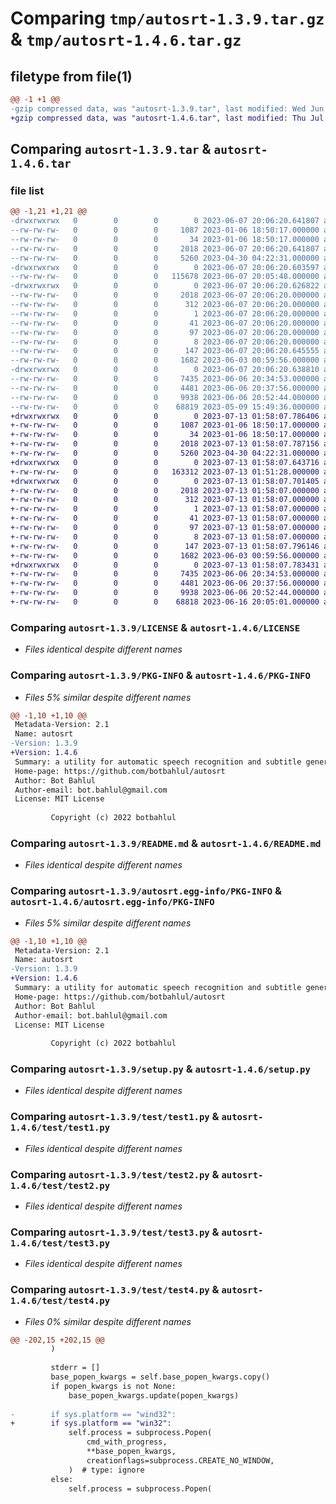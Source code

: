 # Comparing `tmp/autosrt-1.3.9.tar.gz` & `tmp/autosrt-1.4.6.tar.gz`

## filetype from file(1)

```diff
@@ -1 +1 @@
-gzip compressed data, was "autosrt-1.3.9.tar", last modified: Wed Jun  7 20:06:20 2023, max compression
+gzip compressed data, was "autosrt-1.4.6.tar", last modified: Thu Jul 13 01:58:07 2023, max compression
```

## Comparing `autosrt-1.3.9.tar` & `autosrt-1.4.6.tar`

### file list

```diff
@@ -1,21 +1,21 @@
-drwxrwxrwx   0        0        0        0 2023-06-07 20:06:20.641807 autosrt-1.3.9/
--rw-rw-rw-   0        0        0     1087 2023-01-06 18:50:17.000000 autosrt-1.3.9/LICENSE
--rw-rw-rw-   0        0        0       34 2023-01-06 18:50:17.000000 autosrt-1.3.9/MANIFEST.in
--rw-rw-rw-   0        0        0     2018 2023-06-07 20:06:20.641807 autosrt-1.3.9/PKG-INFO
--rw-rw-rw-   0        0        0     5260 2023-04-30 04:22:31.000000 autosrt-1.3.9/README.md
-drwxrwxrwx   0        0        0        0 2023-06-07 20:06:20.603597 autosrt-1.3.9/autosrt/
--rw-rw-rw-   0        0        0   115678 2023-06-07 20:05:48.000000 autosrt-1.3.9/autosrt/__init__.py
-drwxrwxrwx   0        0        0        0 2023-06-07 20:06:20.626822 autosrt-1.3.9/autosrt.egg-info/
--rw-rw-rw-   0        0        0     2018 2023-06-07 20:06:20.000000 autosrt-1.3.9/autosrt.egg-info/PKG-INFO
--rw-rw-rw-   0        0        0      312 2023-06-07 20:06:20.000000 autosrt-1.3.9/autosrt.egg-info/SOURCES.txt
--rw-rw-rw-   0        0        0        1 2023-06-07 20:06:20.000000 autosrt-1.3.9/autosrt.egg-info/dependency_links.txt
--rw-rw-rw-   0        0        0       41 2023-06-07 20:06:20.000000 autosrt-1.3.9/autosrt.egg-info/entry_points.txt
--rw-rw-rw-   0        0        0       97 2023-06-07 20:06:20.000000 autosrt-1.3.9/autosrt.egg-info/requires.txt
--rw-rw-rw-   0        0        0        8 2023-06-07 20:06:20.000000 autosrt-1.3.9/autosrt.egg-info/top_level.txt
--rw-rw-rw-   0        0        0      147 2023-06-07 20:06:20.645555 autosrt-1.3.9/setup.cfg
--rw-rw-rw-   0        0        0     1682 2023-06-03 00:59:56.000000 autosrt-1.3.9/setup.py
-drwxrwxrwx   0        0        0        0 2023-06-07 20:06:20.638810 autosrt-1.3.9/test/
--rw-rw-rw-   0        0        0     7435 2023-06-06 20:34:53.000000 autosrt-1.3.9/test/test1.py
--rw-rw-rw-   0        0        0     4481 2023-06-06 20:37:56.000000 autosrt-1.3.9/test/test2.py
--rw-rw-rw-   0        0        0     9938 2023-06-06 20:52:44.000000 autosrt-1.3.9/test/test3.py
--rw-rw-rw-   0        0        0    68819 2023-05-09 15:49:36.000000 autosrt-1.3.9/test/test4.py
+drwxrwxrwx   0        0        0        0 2023-07-13 01:58:07.786406 autosrt-1.4.6/
+-rw-rw-rw-   0        0        0     1087 2023-01-06 18:50:17.000000 autosrt-1.4.6/LICENSE
+-rw-rw-rw-   0        0        0       34 2023-01-06 18:50:17.000000 autosrt-1.4.6/MANIFEST.in
+-rw-rw-rw-   0        0        0     2018 2023-07-13 01:58:07.787156 autosrt-1.4.6/PKG-INFO
+-rw-rw-rw-   0        0        0     5260 2023-04-30 04:22:31.000000 autosrt-1.4.6/README.md
+drwxrwxrwx   0        0        0        0 2023-07-13 01:58:07.643716 autosrt-1.4.6/autosrt/
+-rw-rw-rw-   0        0        0   163312 2023-07-13 01:51:28.000000 autosrt-1.4.6/autosrt/__init__.py
+drwxrwxrwx   0        0        0        0 2023-07-13 01:58:07.701405 autosrt-1.4.6/autosrt.egg-info/
+-rw-rw-rw-   0        0        0     2018 2023-07-13 01:58:07.000000 autosrt-1.4.6/autosrt.egg-info/PKG-INFO
+-rw-rw-rw-   0        0        0      312 2023-07-13 01:58:07.000000 autosrt-1.4.6/autosrt.egg-info/SOURCES.txt
+-rw-rw-rw-   0        0        0        1 2023-07-13 01:58:07.000000 autosrt-1.4.6/autosrt.egg-info/dependency_links.txt
+-rw-rw-rw-   0        0        0       41 2023-07-13 01:58:07.000000 autosrt-1.4.6/autosrt.egg-info/entry_points.txt
+-rw-rw-rw-   0        0        0       97 2023-07-13 01:58:07.000000 autosrt-1.4.6/autosrt.egg-info/requires.txt
+-rw-rw-rw-   0        0        0        8 2023-07-13 01:58:07.000000 autosrt-1.4.6/autosrt.egg-info/top_level.txt
+-rw-rw-rw-   0        0        0      147 2023-07-13 01:58:07.796146 autosrt-1.4.6/setup.cfg
+-rw-rw-rw-   0        0        0     1682 2023-06-03 00:59:56.000000 autosrt-1.4.6/setup.py
+drwxrwxrwx   0        0        0        0 2023-07-13 01:58:07.783431 autosrt-1.4.6/test/
+-rw-rw-rw-   0        0        0     7435 2023-06-06 20:34:53.000000 autosrt-1.4.6/test/test1.py
+-rw-rw-rw-   0        0        0     4481 2023-06-06 20:37:56.000000 autosrt-1.4.6/test/test2.py
+-rw-rw-rw-   0        0        0     9938 2023-06-06 20:52:44.000000 autosrt-1.4.6/test/test3.py
+-rw-rw-rw-   0        0        0    68818 2023-06-16 20:05:01.000000 autosrt-1.4.6/test/test4.py
```

### Comparing `autosrt-1.3.9/LICENSE` & `autosrt-1.4.6/LICENSE`

 * *Files identical despite different names*

### Comparing `autosrt-1.3.9/PKG-INFO` & `autosrt-1.4.6/PKG-INFO`

 * *Files 5% similar despite different names*

```diff
@@ -1,10 +1,10 @@
 Metadata-Version: 2.1
 Name: autosrt
-Version: 1.3.9
+Version: 1.4.6
 Summary: a utility for automatic speech recognition and subtitle generation
 Home-page: https://github.com/botbahlul/autosrt
 Author: Bot Bahlul
 Author-email: bot.bahlul@gmail.com
 License: MIT License
         
         Copyright (c) 2022 botbahlul
```

### Comparing `autosrt-1.3.9/README.md` & `autosrt-1.4.6/README.md`

 * *Files identical despite different names*

### Comparing `autosrt-1.3.9/autosrt.egg-info/PKG-INFO` & `autosrt-1.4.6/autosrt.egg-info/PKG-INFO`

 * *Files 5% similar despite different names*

```diff
@@ -1,10 +1,10 @@
 Metadata-Version: 2.1
 Name: autosrt
-Version: 1.3.9
+Version: 1.4.6
 Summary: a utility for automatic speech recognition and subtitle generation
 Home-page: https://github.com/botbahlul/autosrt
 Author: Bot Bahlul
 Author-email: bot.bahlul@gmail.com
 License: MIT License
         
         Copyright (c) 2022 botbahlul
```

### Comparing `autosrt-1.3.9/setup.py` & `autosrt-1.4.6/setup.py`

 * *Files identical despite different names*

### Comparing `autosrt-1.3.9/test/test1.py` & `autosrt-1.4.6/test/test1.py`

 * *Files identical despite different names*

### Comparing `autosrt-1.3.9/test/test2.py` & `autosrt-1.4.6/test/test2.py`

 * *Files identical despite different names*

### Comparing `autosrt-1.3.9/test/test3.py` & `autosrt-1.4.6/test/test3.py`

 * *Files identical despite different names*

### Comparing `autosrt-1.3.9/test/test4.py` & `autosrt-1.4.6/test/test4.py`

 * *Files 0% similar despite different names*

```diff
@@ -202,15 +202,15 @@
         )
 
         stderr = []
         base_popen_kwargs = self.base_popen_kwargs.copy()
         if popen_kwargs is not None:
             base_popen_kwargs.update(popen_kwargs)
 
-        if sys.platform == "wind32":
+        if sys.platform == "win32":
             self.process = subprocess.Popen(
                 cmd_with_progress,
                 **base_popen_kwargs,
                 creationflags=subprocess.CREATE_NO_WINDOW,
             )  # type: ignore
         else:
             self.process = subprocess.Popen(
```

